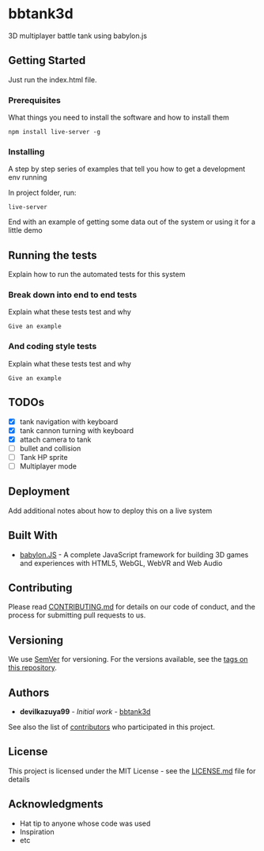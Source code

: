 # bbtank3d

3D multiplayer battle tank using babylon.js

## Getting Started

Just run the index.html file. 

### Prerequisites

What things you need to install the software and how to install them

```
npm install live-server -g
```

### Installing

A step by step series of examples that tell you how to get a development env running

In project folder, run:

```
live-server
```


End with an example of getting some data out of the system or using it for a little demo

## Running the tests

Explain how to run the automated tests for this system

### Break down into end to end tests

Explain what these tests test and why

```
Give an example
```

### And coding style tests

Explain what these tests test and why

```
Give an example
```

## TODOs
- [x] tank navigation with keyboard
- [x] tank cannon turning with keyboard
- [x] attach camera to tank
- [ ] bullet and collision
- [ ] Tank HP sprite
- [ ] Multiplayer mode

## Deployment

Add additional notes about how to deploy this on a live system

## Built With

* [babylon.JS](https://www.babylonjs.com/) - A complete JavaScript framework for building 3D games and experiences with HTML5, WebGL, WebVR and Web Audio

## Contributing

Please read [CONTRIBUTING.md](https://gist.github.com/PurpleBooth/b24679402957c63ec426) for details on our code of conduct, and the process for submitting pull requests to us.

## Versioning

We use [SemVer](http://semver.org/) for versioning. For the versions available, see the [tags on this repository](https://github.com/your/project/tags). 

## Authors

* **devilkazuya99** - *Initial work* - [bbtank3d](https://github.com/bbtank3dh)

See also the list of [contributors](https://github.com/your/project/contributors) who participated in this project.

## License

This project is licensed under the MIT License - see the [LICENSE.md](LICENSE.md) file for details

## Acknowledgments

* Hat tip to anyone whose code was used
* Inspiration
* etc